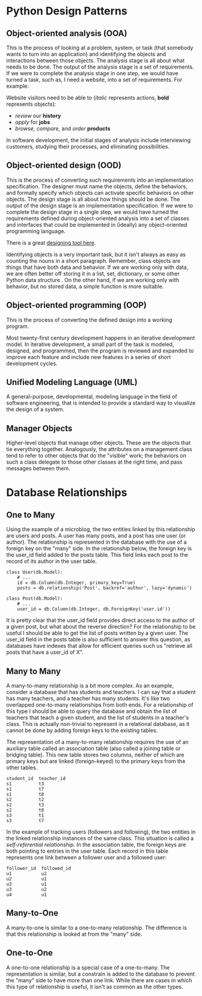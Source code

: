 # Python Design Patterns

## Object-oriented analysis (OOA)

This is the process of looking at a problem, system, or task (that somebody wants to turn into an application) and identifying the objects and interactions between those objects. The analysis stage is all about what needs to be done. The output of the analysis stage is a set of requirements. If we were to complete the analysis stage in one step, we would have turned a task, such as, I need a website, into a set of requirements. For example:

Website visitors need to be able to (*italic* represents actions, **bold** represents objects):
- *review* our **history**
- *apply* for **jobs**
- *browse, compare,* and *order* **products**

In software development, the initial stages of analysis include interviewing customers, studying their processes, and eliminating possibilities.

## Object-oriented design (OOD)

This is the process of converting such requirements into an implementation specification. The designer must name the objects, define the behaviors, and formally specify which objects can activate specific behaviors on other objects. The design stage is all about how things should be done. The output of the design stage is an implementation specification. If we were to complete the design stage in a single step, we would have turned the requirements defined during object-oriented analysis into a set of classes and interfaces that could be implemented in (ideally) any object-oriented programming language.

There is a great [designing tool here](http://ondras.zarovi.cz/sql/demo).

Identifying objects is a very important task, but it isn't always as easy as counting the nouns in a short paragraph. Remember, class objects are things that have both data and behavior. If we are working only with data, we are often better off storing it in a list, set, dictionary, or some other Python data structure . On the other hand, if we are working only with behavior, but no stored data, a simple function is more suitable.

## Object-oriented programming (OOP)

This is the process of converting the defined design into a working program.

Most twenty-first century development happens in an iterative development model. In iterative development, a small part of the task is modeled, designed, and programmed, then the program is reviewed and expanded to improve each feature and include new features in a series of short development cycles.

## Unified Modeling Language (UML)

A general-purpose, developmental, modeling language in the field of software engineering, that is intended to provide a standard way to visualize the design of a system.

## Manager Objects

Higher-level objects that manage other objects. These are the objects that tie everything together. Analogously, the attributes on a management class tend to refer to other objects that do the "visible" work; the behaviors on such a class delegate to those other classes at the right time, and pass messages between them.


# Database Relationships

## One to Many

Using the example of a microblog, the two entities linked by this relationship are users and posts. A user has many posts, and a post has one user (or author). The relationship is represented in the database with the use of a foreign key on the "many" side. In the relationship below, the foreign key is the user_id field added to the posts table. This field links each post to the record of its author in the user table.

```
class User(db.Model):
    # ...
    id = db.Column(db.Integer, primary_key=True)
    posts = db.relationship('Post', backref='author', lazy='dynamic')

class Post(db.Model):
    # ...
    user_id = db.Column(db.Integer, db.ForeignKey('user.id'))
```

It is pretty clear that the user_id field provides direct access to the author of a given post, but what about the reverse direction? For the relationship to be useful I should be able to get the list of posts written by a given user. The user_id field in the posts table is also sufficient to answer this question, as databases have indexes that allow for efficient queries such us "retrieve all posts that have a user_id of X".

## Many to Many

A many-to-many relationship is a bit more complex. As an example, consider a database that has students and teachers. I can say that a student has many teachers, and a teacher has many students. It's like two overlapped one-to-many relationships from both ends. For a relationship of this type I should be able to query the database and obtain the list of teachers that teach a given student, and the list of students in a teacher's class. This is actually non-trivial to represent in a relational database, as it cannot be done by adding foreign keys to the existing tables.

The representation of a many-to-many relationship requires the use of an auxiliary table called an association table (also called a joining table or bridging table). This new table stores two columns, neither of which are primary keys but are linked (foreign-keyed) to the primary keys from the other tables.
```
student_id  teacher_id
s1          t3
s1          t7
s1          t8
s2          t2
s2          t3
s2          t8
s3          t1
s3          t7
```

In the example of tracking users (followers and following), the two entities in the linked relationship instances of the same class. This situation is called a *self-referential relationship.* In the association table, the foreign keys are both pointing to entries in the user table. Each record in this table represents one link between a follower user and a followed user:

```
follower_id  followed_id
u1           u2
u2           u1
u3           u1
u3           u2
u4           u1
```

## Many-to-One

A many-to-one is similar to a one-to-many relationship. The difference is that this relationship is looked at from the "many" side.

##  One-to-One

A one-to-one relationship is a special case of a one-to-many. The representation is similar, but a constrain is added to the database to prevent the "many" side to have more than one link. While there are cases in which this type of relationship is useful, it isn't as common as the other types.
